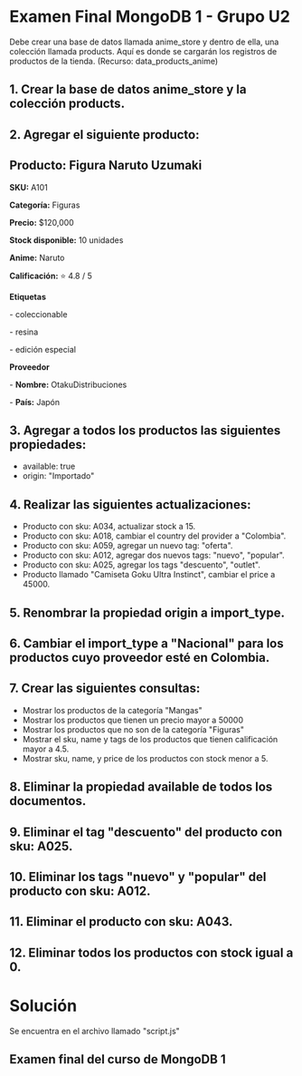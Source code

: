 # Examen Final MongoDB 1 - Grupo U2

Debe crear una base de datos llamada anime_store y dentro de ella, una colección
llamada products. Aquí es donde se cargarán los registros de productos de la
tienda. (Recurso: data_products_anime)

## 1. Crear la base de datos anime_store y la colección products.

## 2. Agregar el siguiente producto:

## Producto: Figura Naruto Uzumaki



**SKU:** A101  

**Categoría:** Figuras  

**Precio:** $120,000  

**Stock disponible:** 10 unidades  

**Anime:** Naruto  

**Calificación:** ⭐ 4.8 / 5  



**Etiquetas** 

\- coleccionable  

\- resina  

\- edición especial  



**Proveedor** 

\- **Nombre:** OtakuDistribuciones  

\- **País:** Japón

## 3. Agregar a todos los productos las siguientes propiedades:

 - available: true
 - origin: "Importado"

## 4. Realizar las siguientes actualizaciones:

 - Producto con sku: A034, actualizar stock a 15.
 - Producto con sku: A018, cambiar el country del provider a "Colombia".
 - Producto con sku: A059, agregar un nuevo tag: "oferta".
 - Producto con sku: A012, agregar dos nuevos tags: "nuevo", "popular".
 - Producto con sku: A025, agregar los tags "descuento", "outlet".
 - Producto llamado "Camiseta Goku Ultra Instinct", cambiar el price a 45000.

## 5. Renombrar la propiedad origin a import_type.

## 6. Cambiar el import_type a "Nacional" para los productos cuyo proveedor esté en Colombia.

## 7. Crear las siguientes consultas:

 - Mostrar los productos de la categoría "Mangas"
 - Mostrar los productos que tienen un precio mayor a 50000
 - Mostrar los productos que no son de la categoría "Figuras"
 - Mostrar el sku, name y tags de los productos que tienen calificación mayor a 4.5. 
- Mostrar sku, name, y price de los productos con stock menor a 5.

## 8. Eliminar la propiedad available de todos los documentos.

## 9. Eliminar el tag "descuento" del producto con sku: A025.

## 10. Eliminar los tags "nuevo" y "popular" del producto con sku: A012.

## 11. Eliminar el producto con sku: A043.

## 12. Eliminar todos los productos con stock igual a 0.

# Solución

Se encuentra en el archivo llamado "script.js"

## Examen final del curso de MongoDB 1
